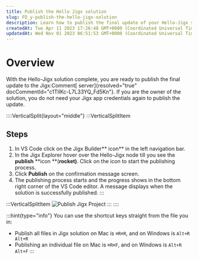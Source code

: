 ```yaml
---
title: Publish the Hello Jigx solution
slug: FD_y-publish-the-hello-jigx-solution
description: Learn how to publish the final update of your Hello-Jigx solution effortlessly to the Jigx server without requiring app credentials. Discover the step-by-step process using the JigxBuilder icon in VSCode and ensure successful publishing with clear status 
createdAt: Tue Apr 11 2023 17:26:48 GMT+0000 (Coordinated Universal Time)
updatedAt: Wed Nov 01 2023 06:51:53 GMT+0000 (Coordinated Universal Time)
---
```


# Overview

With the Hello-Jigx solution complete, you are ready to publish the final update to the Jigx:Comment[ server]{resolved="true" docCommentId="c1TlIKc-L7L33YQ_Fd5Kn"}. If you are the owner of the solution, you do not need your Jigx app credentials again to publish the update.

::::VerticalSplit{layout="middle"}
:::VerticalSplitItem
## Steps

1. In VS Code click on the Jigx Builder** icon** in the left navigation bar.
2. In the Jigx Explorer hover over the Hello-Jigx node till you see the **publish** **icon **(**rocket)**. Click on the icon to start the publishing process.
3. Click **Publish** on the confirmation message screen.
4. The publishing process starts and the progress shows in the bottom right corner of the VS Code editor. A message displays when the solution is successfully published.
:::

:::VerticalSplitItem
![Publish Jigx Project](https://archbee-image-uploads.s3.amazonaws.com/x7vdIDH6-ScTprfmi2XXX/EiFAMB81wv8sR3cDTGNel_customerpublish.png "Publish Jigx Project")
:::
::::

:::hint{type="info"}
You can use the shortcut keys straight from the file you in:

- Publish all files in Jigx solution on Mac is `⌘R⌘R`, and on Windows is `Alt+R Alt+R`
- Publishing an individual file on Mac is `⌘R⌘F`, and on Windows is `Alt+R Alt+F`
:::

